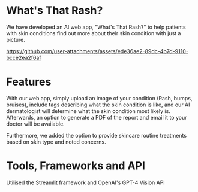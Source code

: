 # What's That Rash?

We have developed an AI web app, "What's That Rash?" to help patients with skin conditions find out more about their skin condition with just a picture.

https://github.com/user-attachments/assets/ede36ae2-89dc-4b7d-9110-bcce2ea2f6af

# Features

With our web app, simply upload an image of your condition (Rash, bumps, bruises), include tags describing what the skin condition is like, and our AI dermatologist will determine what the skin condition most likely is. Afterwards, an option to generate a PDF of the report and email it to your doctor will be available.

Furthermore, we added the option to provide skincare routine treatments based on skin type and noted concerns.

# Tools, Frameworks and API
Utilised the Streamlit framework and OpenAI's GPT-4 Vision API
